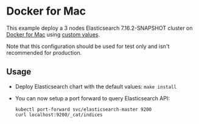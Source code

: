 # Docker for Mac

This example deploy a 3 nodes Elasticsearch 7.16.2-SNAPSHOT cluster on [Docker for Mac][]
using [custom values][].

Note that this configuration should be used for test only and isn't recommended
for production.


## Usage

* Deploy Elasticsearch chart with the default values: `make install`

* You can now setup a port forward to query Elasticsearch API:

  ```
  kubectl port-forward svc/elasticsearch-master 9200
  curl localhost:9200/_cat/indices
  ```


[custom values]: https://github.com/elastic/helm-charts/tree/7.16/elasticsearch/examples/docker-for-mac/values.yaml
[docker for mac]: https://docs.docker.com/docker-for-mac/kubernetes/
